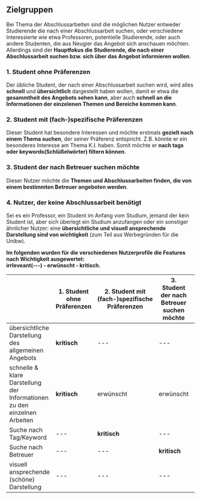 ## Zielgruppen  
Bei Thema der Abschlussarbeiten sind die möglichen Nutzer entweder Studierende die nach einer Abschlussarbeit suchen, oder verschiedene Interessierte wie etwa Professoren, potentielle Studierende, oder auch andere Studenten, die aus Neugier das Angebot sich anschauen möchten. Allerdings sind der **Hauptfokus die Studierende, die nach einer Abschlussarbeit suchen bzw. sich über das Angebot informieren wollen**.

### 1. Student ohne Präferenzen
Der übliche Student, der nach einer Abschlussarbeit suchen wird, wird alles **schnell** und **übersichtlich** dargestellt haben wollen, damit er etwa die **gesammtheit des Angebots sehen kann**, aber auch **schnell an die Informationen der einzelenen Themen und Bereiche kommen kann**.

### 2. Student mit (fach-)spezifische Präferenzen
Dieser Student hat besondere Interessen und möchte erstmals **gezielt nach einem Thema suchen**, der seiner Präferenz entspricht. Z.B. könnte er ein besonderes Interesse am Thema K.I. haben. Somit möchte er **nach tags oder keywords(Schlüßelwörter) filtern können**.

### 3. Student der nach Betreuer suchen möchte
Dieser Nutzer möchte die **Themen und Abschlussarbeiten finden, die von einem bestimmten Betreuer angeboten werden**.

### 4. Nutzer, der keine Abschlussarbeit benötigt
Sei es ein Professor, ein Student im Anfang vom Studium, jemand der kein Student ist, aber sich überlegt ein Studium anzufangen oder ein sonstiger ähnlicher Nutzer: eine **übersichtliche und visuell ansprechende Darstellung sind von wichtigkeit** (zum Teil aus Werbegründen für die Unibw).


**Im folgenden wurden für die verschiedenen Nutzerprofile die Features nach Wichtigkeit ausgewertet: 
<br> irrleveant(---) - erwünscht - kritisch.**

|             | 1. Student ohne Präferenzen | 2. Student mit (fach-)spezifische Präferenzen | 3. Student der nach Betreuer suchen möchte | 4. Nutzer der keine Abschlussarbeit benötigt |
| ----------- | ----------- | ----------- | ----------- | ----------- |
| übersichtliche Darstellung des allgemeinen Angebots | **kritisch**       |     ---          | ---          | erwünscht          |
| schnelle & klare Darstellung der Informationen zu den einzelnen Arbeiten     | **kritisch**       | erwünscht          | erwünscht          | erwünscht          |
| Suche nach Tag/Keyword   | ---       | **kritisch**          | ---          | ---          |
| Suche nach Betreuer   | ---       | ---          | **kritisch**          | ---          |
| visuell ansprechende (schöne) Darstellung   | ---       | ---          | ---          | **kritisch**          |
